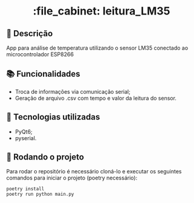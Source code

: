 <h1 align="center">:file_cabinet: leitura_LM35</h1>

## :memo: Descrição
App para análise de temperatura utilizando o sensor LM35 conectado ao microcontrolador ESP8266

## :books: Funcionalidades
* Troca de informações via comunicação serial;
* Geração de arquivo .csv com tempo e valor da leitura do sensor.

## :wrench: Tecnologias utilizadas
* PyQt6;
* pyserial.

## :rocket: Rodando o projeto
Para rodar o repositório é necessário cloná-lo e executar os seguintes comandos para iniciar o projeto (poetry necessário):
```
poetry install
poetry run python main.py
```
